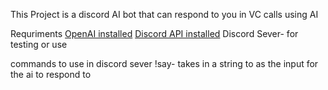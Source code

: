 This Project is a discord AI bot that can respond to you in VC calls using AI

Requriments 
[OpenAI installed](https://platform.openai.com/docs/quickstart)
[Discord API installed](https://discord.com/developers/docs/quick-start/getting-started)
Discord Sever- for testing or use

commands to use in discord sever
!say- takes in a string to as the input for the ai to respond to 

